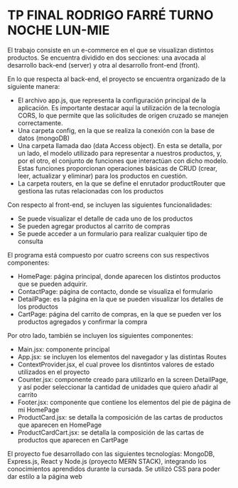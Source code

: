 # TP FINAL RODRIGO FARRÉ TURNO NOCHE LUN-MIE
El trabajo consiste en un e-commerce en el que se visualizan distintos productos. Se encuentra dividido en dos secciones: una avocada al desarrollo back-end (server) y otra al desarrollo front-end (front).

En lo que respecta al back-end, el proyecto se encuentra organizado de la siguiente manera:
- El archivo app.js, que representa la configuración principal de la aplicación. Es importante destacar aquí la utilización de la tecnología CORS, lo que permite que las solicitudes de origen cruzado se manejen correctamente.
- Una carpeta config, en la que se realiza la conexión con la base de datos (mongoDB)
- Una carpeta llamada dao (data Access object). En esta se detalla, por un lado, el modelo utilizado para representar a nuestros productos, y, por el otro, el conjunto de funciones que interactúan con dicho modelo.
Estas funciones proporcionan operaciones básicas de CRUD (crear, leer, actualizar y eliminar) para los productos en cuestión.
- La carpeta routers, en la que se define el enrutador productRouter que gestiona las rutas relacionadas con los productos

Con respecto al front-end, se incluyen las siguientes funcionalidades:
- Se puede visualizar el detalle de cada uno de los productos
- Se pueden agregar productos al carrito de compras
- Se puede acceder a un formulario para realizar cualquier tipo de consulta
  
El programa está compuesto por cuatro screens con sus respectivos componentes:
- HomePage: página principal, donde aparecen los distintos productos que se pueden adquirir.
- ContactPage: página de contacto, donde se visualiza el formulario
- DetailPage: es la página en la que se pueden visualizar los detalles de los productos
- CartPage: página del carrito de compras, en la que se pueden ver los productos agregados y confirmar la compra
  
Por otro lado, también se incluyen los siguientes componentes:
- Main.jsx: componente principal
- App.jsx: se incluyen los elementos del navegador y las distintas Routes
- ContextProvider.jsx, el cual provee los disntintos valores de estado utilizados en el proyecto
- Counter.jsx: componente creado para utilizarlo en la screen DetailPage, y así poder seleccionar la cantidad de unidades que quiero añadir al carrito
- Footer.jsx: componente que contiene los elementos del pie de página de mi HomePage
- ProductCard.jsx: se detalla la composición de las cartas de productos que aparecen en HomePage
- ProductCardCart.jsx: se detalla la composición de las cartas de productos que aparecen en CartPage

El proyecto fue desarrollado con las siguientes tecnologías: MongoDB, Express.js, React y Node.js (proyecto MERN STACK), integrando los conocimientos aprendidos durante la cursada. Se utilizó CSS para poder dar estilo a la página web
